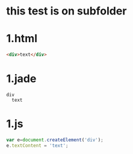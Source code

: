 # this test is on subfolder

# 1.html
```html
<div>text</div>
```

# 1.jade
```jade
div
  text
```

# 1.js
```javascript
var e=document.createElement('div');
e.textContent = 'text';
```

